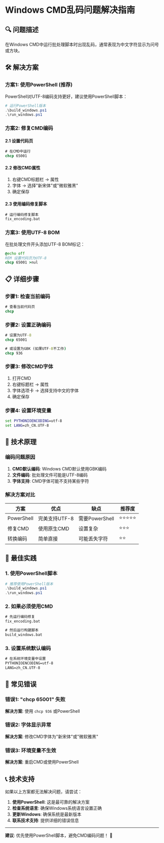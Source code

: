 # Windows CMD乱码问题解决指南

## 🔍 问题描述

在Windows CMD中运行批处理脚本时出现乱码，通常表现为中文字符显示为问号或方块。

## 🛠️ 解决方案

### 方案1: 使用PowerShell (推荐)

PowerShell对UTF-8编码支持更好，建议使用PowerShell脚本：

```powershell
# 运行PowerShell版本
.\build_windows.ps1
.\run_windows.ps1
```

### 方案2: 修复CMD编码

#### 2.1 设置代码页
```cmd
# 在CMD中运行
chcp 65001
```

#### 2.2 修改CMD属性
1. 右键CMD标题栏 → 属性
2. 字体 → 选择"新宋体"或"微软雅黑"
3. 确定保存

#### 2.3 使用编码修复脚本
```cmd
# 运行编码修复脚本
fix_encoding.bat
```

### 方案3: 使用UTF-8 BOM

在批处理文件开头添加UTF-8 BOM标记：

```cmd
@echo off
REM 设置代码页为UTF-8
chcp 65001 >nul
```

## 📋 详细步骤

### 步骤1: 检查当前编码
```cmd
# 查看当前代码页
chcp
```

### 步骤2: 设置正确编码
```cmd
# 设置为UTF-8
chcp 65001

# 或设置为GBK (如果UTF-8不工作)
chcp 936
```

### 步骤3: 修改CMD字体
1. 打开CMD
2. 右键标题栏 → 属性
3. 字体选项卡 → 选择支持中文的字体
4. 确定保存

### 步骤4: 设置环境变量
```cmd
set PYTHONIOENCODING=utf-8
set LANG=zh_CN.UTF-8
```

## 🔧 技术原理

### 编码问题原因
1. **CMD默认编码**: Windows CMD默认使用GBK编码
2. **文件编码**: 批处理文件可能是UTF-8编码
3. **字体支持**: CMD字体可能不支持某些字符

### 解决方案对比

| 方案 | 优点 | 缺点 | 推荐度 |
|------|------|------|--------|
| PowerShell | 完美支持UTF-8 | 需要PowerShell | ⭐⭐⭐⭐⭐ |
| 修复CMD | 使用原生CMD | 设置复杂 | ⭐⭐⭐ |
| 转换编码 | 简单直接 | 可能丢失字符 | ⭐⭐ |

## 🎯 最佳实践

### 1. 使用PowerShell脚本
```powershell
# 推荐使用PowerShell版本
.\build_windows.ps1
.\run_windows.ps1
```

### 2. 如果必须使用CMD
```cmd
# 先运行编码修复
fix_encoding.bat

# 然后运行构建脚本
build_windows.bat
```

### 3. 设置系统默认编码
```cmd
# 在系统环境变量中设置
PYTHONIOENCODING=utf-8
LANG=zh_CN.UTF-8
```

## 🚨 常见错误

### 错误1: "chcp 65001" 失败
**解决方案**: 使用 `chcp 936` 或PowerShell

### 错误2: 字体显示异常
**解决方案**: 修改CMD字体为"新宋体"或"微软雅黑"

### 错误3: 环境变量不生效
**解决方案**: 重启CMD或使用PowerShell

## 📞 技术支持

如果以上方案都无法解决问题，请尝试：

1. **使用PowerShell**: 这是最可靠的解决方案
2. **检查系统语言**: 确保Windows系统语言设置正确
3. **更新Windows**: 确保系统是最新版本
4. **联系技术支持**: 提供详细的错误信息

---

**建议**: 优先使用PowerShell脚本，避免CMD编码问题！ 🎉
